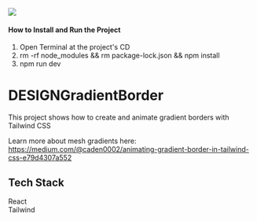 ![](https://github.com/Caden0002/DESIGNMeshGradient/blob/main/GradientButton.gif)

#### How to Install and Run the Project

1. Open Terminal at the project's CD<br />
2. rm -rf node_modules && rm package-lock.json && npm install<br />
3. npm run dev<br />

# DESIGNGradientBorder

This project shows how to create and animate gradient borders with Tailwind CSS <br />

Learn more about mesh gradients here:<br />
https://medium.com/@caden0002/animating-gradient-border-in-tailwind-css-e79d4307a552

## Tech Stack

React<br />
Tailwind<br />
